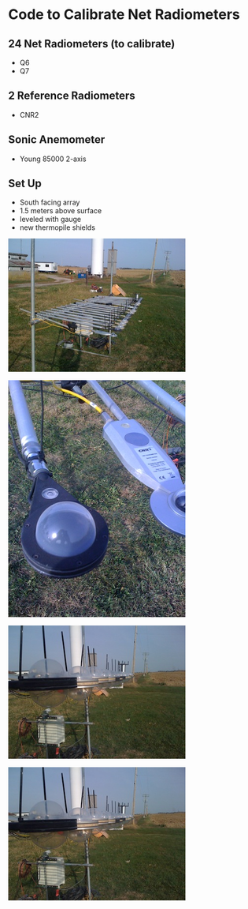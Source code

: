 Code to Calibrate Net Radiometers
=========================

24 Net Radiometers (to calibrate)
------------------
* Q6
* Q7

2 Reference Radiometers
------------------
* CNR2 

Sonic Anemometer
------------------
* Young 85000 2-axis

Set Up
------
* South facing array
* 1.5 meters above surface
* leveled with gauge
* new thermopile shields

![Source](http://github.com/bullfight/RNcal/raw/master/images/rn.JPG "Calibration Setup")

![Source](http://github.com/bullfight/RNcal/raw/master/images/rn1.JPG "Q7 and CNR2 Net Radiometer")

![Source](http://github.com/bullfight/RNcal/raw/master/images/rn2.JPG "net radiometers in plane")

![Source](http://github.com/bullfight/RNcal/raw/master/images/rn2.JPG "inclusion of 2-axis sonic anemometer")